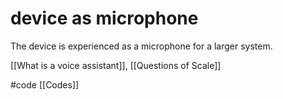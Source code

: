 # device as microphone
The device is experienced as a microphone for a larger system.

[[What is a voice assistant]], [[Questions of Scale]]

#code [[Codes]]